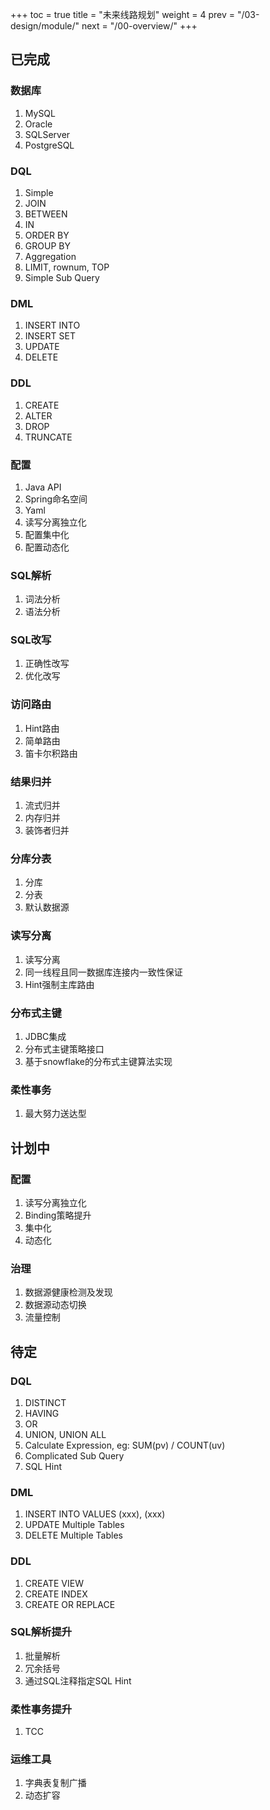 +++
toc = true
title = "未来线路规划"
weight = 4
prev = "/03-design/module/"
next = "/00-overview/"
+++

## 已完成

### 数据库
1. MySQL
1. Oracle
1. SQLServer
1. PostgreSQL

### DQL
1. Simple
1. JOIN
1. BETWEEN
1. IN
1. ORDER BY
1. GROUP BY
1. Aggregation
1. LIMIT, rownum, TOP
1. Simple Sub Query

### DML
1. INSERT INTO
1. INSERT SET
1. UPDATE
1. DELETE

### DDL
1. CREATE
1. ALTER
1. DROP
1. TRUNCATE

### 配置
1. Java API
1. Spring命名空间
1. Yaml
1. 读写分离独立化
1. 配置集中化
1. 配置动态化

### SQL解析
1. 词法分析
1. 语法分析

### SQL改写
1. 正确性改写
1. 优化改写

### 访问路由
1. Hint路由
1. 简单路由
1. 笛卡尔积路由

### 结果归并
1. 流式归并
1. 内存归并
1. 装饰者归并

### 分库分表
1. 分库
1. 分表
1. 默认数据源

### 读写分离
1. 读写分离
1. 同一线程且同一数据库连接内一致性保证
1. Hint强制主库路由

### 分布式主键
1. JDBC集成
1. 分布式主键策略接口
1. 基于snowflake的分布式主键算法实现

### 柔性事务
1. 最大努力送达型

## 计划中

### 配置
1. 读写分离独立化
1. Binding策略提升
1. 集中化
1. 动态化

### 治理
1. 数据源健康检测及发现
1. 数据源动态切换
1. 流量控制

## 待定

### DQL
1. DISTINCT
1. HAVING
1. OR
1. UNION, UNION ALL
1. Calculate Expression, eg: SUM(pv) / COUNT(uv)
1. Complicated Sub Query
1. SQL Hint

### DML
1. INSERT INTO VALUES (xxx), (xxx)
1. UPDATE Multiple Tables
1. DELETE Multiple Tables

### DDL
1. CREATE VIEW
1. CREATE INDEX
1. CREATE OR REPLACE

### SQL解析提升
1. 批量解析
1. 冗余括号
1. 通过SQL注释指定SQL Hint

### 柔性事务提升
1. TCC

### 运维工具
1. 字典表复制广播
1. 动态扩容
